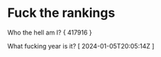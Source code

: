 # Fuck the rankings

Who the hell am I?
{ 417916 }

What fucking year is it?
[ 2024-01-05T20:05:14Z ]
